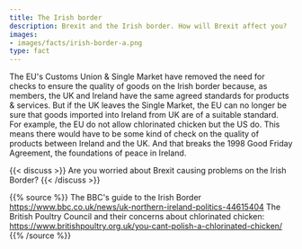```yaml
---
title: The Irish border
description: Brexit and the Irish border. How will Brexit affect you?
images:
- images/facts/irish-border-a.png
type: fact
---
```


The EU's Customs Union & Single Market have removed the need for checks to ensure the quality of goods on the Irish border because, as members, the UK and Ireland have the same agreed standards for products & services.
But if the UK leaves the Single Market, the EU can no longer be sure that goods imported into Ireland from UK are of a suitable standard. For example, the EU do not allow chlorinated chicken but the US do.
This means there would have to be some kind of check on the quality of products between Ireland and the UK. And that breaks the 1998 Good Friday Agreement, the foundations of peace in Ireland.

{{< discuss >}}
Are you worried about Brexit causing problems on the Irish Border?
{{< /discuss >}}

{{% source %}}
The BBC's guide to the Irish Border
https://www.bbc.co.uk/news/uk-northern-ireland-politics-44615404
The British Poultry Council and their concerns about chlorinated chicken:
https://www.britishpoultry.org.uk/you-cant-polish-a-chlorinated-chicken/
{{% /source %}}
